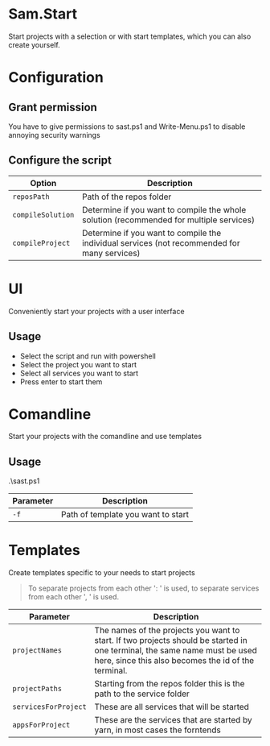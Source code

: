 # Sam.Start

Start projects with a selection or with start templates, which you can also create yourself.

# Configuration

## Grant permission

You have to give permissions to sast.ps1 and Write-Menu.ps1 to disable annoying security warnings

## Configure the script

| Option            | Description                                                                                  |
| ----------------- | -------------------------------------------------------------------------------------------- |
| `reposPath`       | Path of the repos folder                                                                     |
| `compileSolution` | Determine if you want to compile the whole solution (recommended for multiple services)      |
| `compileProject`  | Determine if you want to compile the individual services (not recommended for many services) |

# UI

Conveniently start your projects with a user interface

## Usage

- Select the script and run with powershell
- Select the project you want to start
- Select all services you want to start
- Press enter to start them

# Comandline

Start your projects with the comandline and use templates

## Usage

.\sast.ps1

| Parameter | Description                        |
| --------- | ---------------------------------- |
| `-f`      | Path of template you want to start |

# Templates

Create templates specific to your needs to start projects

> To separate projects from each other ': ' is used, to separate services from each other ', ' is used.

| Parameter            | Description                                                                                                                                                                      |
| -------------------- | -------------------------------------------------------------------------------------------------------------------------------------------------------------------------------- |
| `projectNames`       | The names of the projects you want to start. If two projects should be started in one terminal, the same name must be used here, since this also becomes the id of the terminal. |
| `projectPaths`       | Starting from the repos folder this is the path to the service folder                                                                                                            |
| `servicesForProject` | These are all services that will be started                                                                                                                                      |
| `appsForProject`     | These are the services that are started by yarn, in most cases the forntends                                                                                                     |
